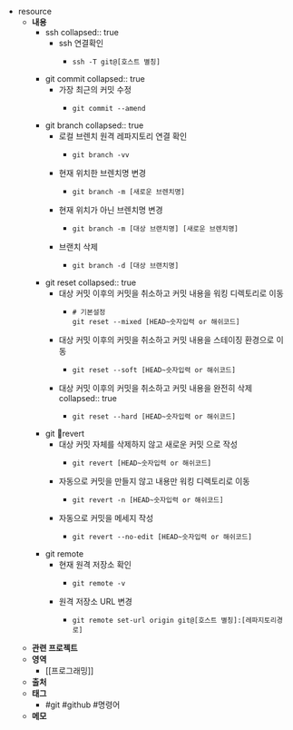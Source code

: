 - resource
	- **내용**
		- ssh
		  collapsed:: true
			- ssh 연결확인
				- ```apl
				  ssh -T git@[호스트 별칭]
				  ```
		- git commit
		  collapsed:: true
			- 가장 최근의 커밋 수정
				- ```shell
				  git commit --amend
				  ```
		- git branch
		  collapsed:: true
			- 로컬 브렌치 원격 레파지토리 연결 확인
				- ```shell
				  git branch -vv
				  ```
			- 현재 위치한 브렌치명 변경
				- ```shell
				  git branch -m [새로운 브렌치명]
				  ```
			- 현재 위치가 아닌 브렌치명 변경
				- ```shell
				  git branch -m [대상 브랜치명] [새로운 브렌치명]
				  ```
			- 브랜치 삭제
				- ```shell
				  git branch -d [대상 브랜치명]
				  ```
		- git reset
		  collapsed:: true
			- 대상 커밋 이후의 커밋을 취소하고 커밋 내용을 워킹 디렉토리로 이동
				- ```shell
				  # 기본설정
				  git reset --mixed [HEAD~숫자입력 or 해쉬코드]
				  ```
			- 대상 커밋 이후의 커밋을 취소하고 커밋 내용을 스테이징 환경으로 이동
				- ```shell
				  git reset --soft [HEAD~숫자입력 or 해쉬코드]
				  ```
			- 대상 커밋 이후의 커밋을 취소하고 커밋 내용을 완전히 삭제
			  collapsed:: true
				- ```shell
				  git reset --hard [HEAD~숫자입력 or 해쉬코드]
				  ```
		- git revert
			- 대상 커밋 자체를 삭제하지 않고 새로운 커밋 으로 작성
				- ```shell
				  git revert [HEAD~숫자입력 or 해쉬코드]
				  ```
			- 자동으로 커밋을 만들지 않고 내용만 워킹 디렉토리로 이동
				- ```shell
				  git revert -n [HEAD~숫자입력 or 해쉬코드]
				  ```
			- 자동으로 커밋을 메세지 작성
				- ```shell
				  git revert --no-edit [HEAD~숫자입력 or 해쉬코드]
				  ```
		- git remote
			- 현재 원격 저장소 확인
				- ```shell
				  git remote -v
				  ```
			- 원격 저장소 URL 변경
				- ```shell
				  git remote set-url origin git@[호스트 별칭]:[레파지토리경로]
				  ```
	- **관련 프로젝트**
	- **영역**
		- [[프로그래밍]]
	- **출처**
	- **태그**
		- #git #github #명령어
	- **메모**